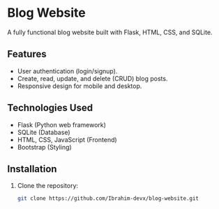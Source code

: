 # Blog Website

A fully functional blog website built with Flask, HTML, CSS, and SQLite.

## Features
- User authentication (login/signup).
- Create, read, update, and delete (CRUD) blog posts.
- Responsive design for mobile and desktop.

## Technologies Used
- Flask (Python web framework)
- SQLite (Database)
- HTML, CSS, JavaScript (Frontend)
- Bootstrap (Styling)

## Installation
1. Clone the repository:
   ```bash
   git clone https://github.com/Ibrahim-devx/blog-website.git
